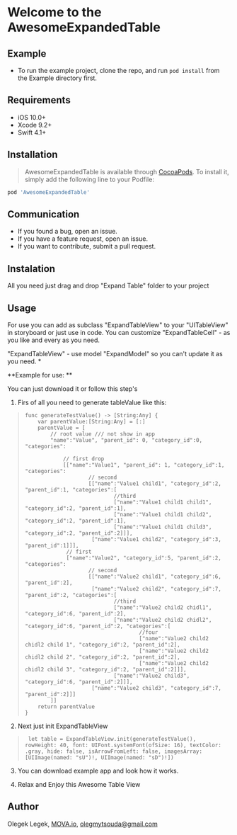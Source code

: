 # Welcome to the AwesomeExpandedTable

## Example

* To run the example project, clone the repo, and run `pod install` from the Example directory first.

## Requirements ##
* iOS 10.0+
* Xcode 9.2+
* Swift 4.1+

## Installation

>AwesomeExpandedTable is available through [CocoaPods](https://cocoapods.org). To install
it, simply add the following line to your Podfile:

```ruby
pod 'AwesomeExpandedTable'
```


## Communication ## 
* If you found a bug, open an issue.
* If you have a feature request, open an issue.
* If you want to contribute, submit a pull request.

## Instalation ##

All you need just drag and drop "Expand Table" folder to your project

## Usage ##

For use you can add as subclass "ExpandTableView" to your "UITableView" in storyboard or just use in code.
You can customize "ExpandTableCell" - as you like and every as you need.

"ExpandTableView" - use model "ExpandModel" so you can't update it as you need.
*

**Example for use: **

You can just download it or follow this step's

1) Firs of all you need to generate tableValue like this:

>     func generateTestValue() -> [String:Any] {
>         var parentValue:[String:Any] = [:]
>         parentValue = [
>             // root value /// not show in app
>             "name":"Value", "parent_id": 0, "category_id":0, "categories":
>                 
>                 // first drop
>                 [["name":"Value1", "parent_id": 1, "category_id":1, "categories":
>                         // second
>                         [["name":"Value1 child1", "category_id":2, "parent_id":1, "categories":[
>                                 //third
>                                 ["name":"Value1 child1 child1", "category_id":2, "parent_id":1],
>                                 ["name":"Value1 child1 child2", "category_id":2, "parent_id":1],
>                                 ["name":"Value1 child1 child3", "category_id":2, "parent_id":2]]],
>                          ["name":"Value1 child2", "category_id":3, "parent_id":1]]],
>                  // first
>                  ["name":"Value2", "category_id":5, "parent_id":2, "categories":
>                         // second
>                         [["name":"Value2 child1", "category_id":6, "parent_id":2],
>                          ["name":"Value2 child2", "category_id":7, "parent_id":2, "categories":[
>                                 //third
>                                 ["name":"Value2 child2 chidl1", "category_id":6, "parent_id":2],
>                                 ["name":"Value2 child2 chidl2", "category_id":6, "parent_id":2, "categories":[
>                                         //four
>                                         ["name":"Value2 child2 chidl2 child 1", "category_id":2, "parent_id":2],
>                                         ["name":"Value2 child2 chidl2 child 2", "category_id":2, "parent_id":2],
>                                         ["name":"Value2 child2 chidl2 child 3", "category_id":2, "parent_id":2]]],
>                                 ["name":"Value2 child3", "category_id":6, "parent_id":2]]],
>                          ["name":"Value2 child3", "category_id":7, "parent_id":2]]]
>             ]]
>         return parentValue
>     }


2) Next just init ExpandTableView

>      let table = ExpandTableView.init(generateTestValue(), rowHeight: 40, font: UIFont.systemFont(ofSize: 16), textColor: .gray, hide: false, isArrowFromLeft: false, imagesArray:[UIImage(named: "sU")!, UIImage(named: "sD")!])

3) You can download example app and look how it works.

4) Relax and Enjoy this Awesome Table View

## Author

Olegek Legek, <a href="http://MOVA.io">MOVA.io</a>, olegmytsouda@gmail.com
